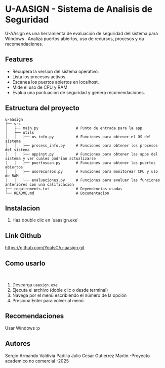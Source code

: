 # U-AASIGN - Sistema de Analisis de Seguridad

U-AAsign es una herramienta de evaluación de seguridad del sistema para Windows . Analiza puertos abiertos, uso de recursos, procesos y da recomendaciones.


## Features

- Recupera la version del sistema operativo.
- Lista los procesos activos.
- Escanea los puertos abiertos en localhost.
- Mide el uso de CPU y RAM.
- Evalua una puntuacion de seguridad y genera recomendaciones.

## Estructura del proyecto

```
u-aasign
├── src
│   ├── main.py                 # Punto de entrada para la app
│   ├── utils
│   │   ├── os_info.py          # Funciones para obtener el OS del sistema
│   │   ├── process_info.py     # Funciones para obtener los procesos del sistema
│   │   ├── appinst.py          # Funciones para obtener las apps del sistema y ver cuales podrian actualizarse
│   │   ├── puertoscan.py       # Funciones para obtener los puertos abiertos 
│   │   ├── usorecursos.py      # Funciones para monitorear CPU y uso de RAM 
│   │   └── evaluaciones.py     # Funciones para evaluar las funciones anteriores con una calificacion
├── requirements.txt            # Dependencias usadas
└── README.md                   # Documentacion
```

## Instalacion


1. Haz double clic en  'uaasign.exe'


## Link Github
https://github.com/YoulsC/u-aasign.git


## Como usarlo

⠀
1. Descarga `uaasign.exe`
2. Ejecuta el archivo (doble clic o desde terminal)
3. Navega por el menú escribiendo el número de la opción
4. Presiona Enter para volver al menú


## Recomendaciones 
Usar Windows :p


## Autores
Sergio Armando Valdivia Padilla
Julio Cesar Gutierrez Martin
-Proyecto academico no comercial -2025
